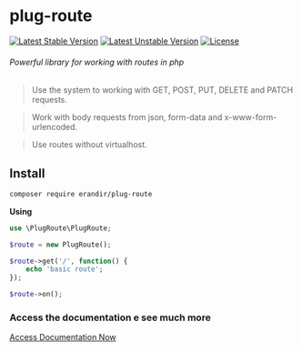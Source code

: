 # plug-route

[![Latest Stable Version](https://poser.pugx.org/erandir/plug-route/version)](https://packagist.org/packages/erandir/plug-route) [![Latest Unstable Version](https://poser.pugx.org/erandir/plug-route/v/unstable)](//packagist.org/packages/erandir/plug-route) [![License](https://poser.pugx.org/erandir/plug-route/license)](https://packagist.org/packages/erandir/plug-route)

###### Powerful library for working with routes in php

> Use the system to working with GET, POST, PUT, DELETE and PATCH requests.

> Work with body requests from json, form-data and x-www-form-urlencoded.

> Use routes without virtualhost.

## Install
```bash
composer require erandir/plug-route
```

**Using**
```php
use \PlugRoute\PlugRoute;

$route = new PlugRoute();

$route->get('/', function() {
    echo 'basic route';
});

$route->on();
```
### Access the documentation e see much more
<a href="https://github.com/erandirjunior/plug-route/blob/master/doc/installation.md">Access Documentation Now</a>
